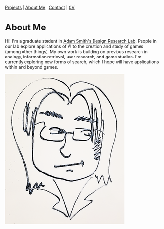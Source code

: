 [Projects](index.html) | [About Me](bio.html) | [Contact](contact.html) | [CV](CV.html) 

# About Me

Hi! I'm a graduate student in [Adam Smith's Design Research Lab](https://adamsmith.as/). People in our lab explore applications of AI to the creation and study of games (among other things). My own work is building on previous research in analogy, information retrieval, user research, and game studies. I'm currently exploring new forms of search, which I hope will have applications within and beyond games.

![Caricature Drawing of Barrett](basketch_small.png)


